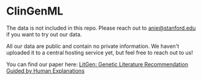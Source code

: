 # ClinGenML

The data is not included in this repo. Please reach out to anie@stanford.edu if you want to try out our data.

All our data are public and contain no private information. We haven't uploaded it to a central hosting service yet, but feel free to reach out to us!

You can find our paper here: [LitGen: Genetic Literature Recommendation Guided by Human Explanations
](https://arxiv.org/abs/1909.10699)
